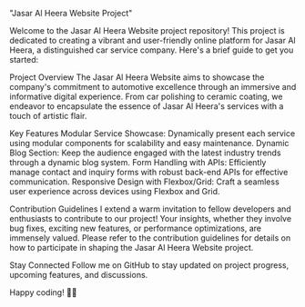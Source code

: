 
"Jasar Al Heera Website Project"

Welcome to the Jasar Al Heera Website project repository! This project is dedicated to creating a vibrant and user-friendly online platform for Jasar Al Heera, a distinguished car service company. Here's a brief guide to get you started:

Project Overview
The Jasar Al Heera Website aims to showcase the company's commitment to automotive excellence through an immersive and informative digital experience. From car polishing to ceramic coating, we endeavor to encapsulate the essence of Jasar Al Heera's services with a touch of artistic flair.

Key Features
Modular Service Showcase: Dynamically present each service using modular components for scalability and easy maintenance.
Dynamic Blog Section: Keep the audience engaged with the latest industry trends through a dynamic blog system.
Form Handling with APIs: Efficiently manage contact and inquiry forms with robust back-end APIs for effective communication.
Responsive Design with Flexbox/Grid: Craft a seamless user experience across devices using Flexbox and Grid.

Contribution Guidelines
I extend a warm invitation to fellow developers and enthusiasts to contribute to our project! Your insights, whether they involve bug fixes, exciting new features, or performance optimizations, are immensely valued. Please refer to the contribution guidelines for details on how to participate in shaping the Jasar Al Heera Website project.

Stay Connected
Follow me on GitHub to stay updated on project progress, upcoming features, and discussions.

Happy coding! 🚗✨
